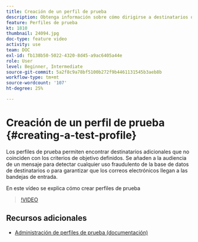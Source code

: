 ```yaml
---
title: Creación de un perfil de prueba
description: Obtenga información sobre cómo dirigirse a destinatarios que no coincidan con los criterios de objetivo definidos para detectar cualquier uso fraudulento de la base de datos de destinatarios o para asegurarse de que los correos electrónicos llegan a las bandejas de entrada.
feature: Perfiles de prueba
kt: 1810
thumbnail: 24094.jpg
doc-type: feature video
activity: use
team: DOC
exl-id: fb138b50-5022-4320-8d45-a9ac6405a44e
role: User
level: Beginner, Intermediate
source-git-commit: 5a2f8c9a78bf5100b272f9b4461131545b3aeb8b
workflow-type: tm+mt
source-wordcount: '107'
ht-degree: 25%

---
```


# Creación de un perfil de prueba {#creating-a-test-profile}

Los perfiles de prueba permiten encontrar destinatarios adicionales que no coinciden con los criterios de objetivo definidos. Se añaden a la audiencia de un mensaje para detectar cualquier uso fraudulento de la base de datos de destinatarios o para garantizar que los correos electrónicos llegan a las bandejas de entrada.

En este vídeo se explica cómo crear perfiles de prueba

>[!VIDEO](https://video.tv.adobe.com/v/24094?quality=12)

## Recursos adicionales

* [Administración de perfiles de prueba (documentación)](https://experienceleague.adobe.com/docs/campaign-standard/using/profiles-and-audiences/managing-profiles/managing-test-profiles.html)
